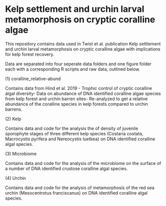 # Kelp settlement and urchin larval metamorphosis on cryptic coralline algae 

This repository contains data used in Twist et al. publication Kelp settlement and urchin larval metamorphosis on cryptic coralline algae with implications for kelp forest recovery.

Data are separated into four seperate data folders and one figure folder each with a corresponding R scripts and raw data, outlined below.

(1) coralline_relative-abund 

Contains data from Hind et al. 2019 - Trophic control of cryptic coralline algal diversity- Data on abundance of DNA identified coralline algae species from kelp forest and urchin barren sites- Re-analyzed to get a relative abundance of the coralline species in kelp forests compared to urchin barrens.

(2) Kelp

Contains data and code for the analysis the of density of juvenile sporophyte stages of three different kelp species (Costaria costata, Macrocystis pyrifera and Nereocystis luetkea) on DNA identified coralline algal species.

(3) Microbiome

Contains data and code for the analysis of the microbiome on the surface of a number of DNA identified crustose coralline algal species.

(4) Urchin

Contains data and code for the analysis of metamorphosis of the red sea urchin (Mesocentrotus franciscanus) on DNA identified coralline algal species.
